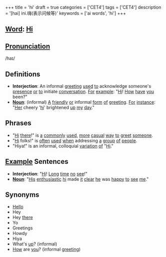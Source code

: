 +++
title = 'hi'
draft = true
categories = ['CET4']
tags = ['CET4']
description = '[hai] ini.嗨(表示问候等)'
keywords = ['ai words', 'hi']
+++

## [Word](/post/word/): [Hi](/post/hi/)

## [Pronunciation](/post/pronunciation/)
/haɪ/

## Definitions
- **Interjection**: An informal [greeting](/post/greeting/) [used](/post/used/) [to](/post/to/) acknowledge someone's [presence](/post/presence/) [or](/post/or/) [to](/post/to/) initiate [conversation](/post/conversation/). [For](/post/for/) [example](/post/example/): "[Hi](/post/hi/)! [How](/post/how/) [have](/post/have/) [you](/post/you/) been?"
- **[Noun](/post/noun/)**: (informal) [A](/post/a/) [friendly](/post/friendly/) [or](/post/or/) informal [form](/post/form/) [of](/post/of/) [greeting](/post/greeting/). [For](/post/for/) [instance](/post/instance/): "[Her](/post/her/) cheery '[hi](/post/hi/)' brightened [up](/post/up/) [my](/post/my/) [day](/post/day/)."

## Phrases
- "[Hi](/post/hi/) [there](/post/there/)!" is [a](/post/a/) [commonly](/post/commonly/) [used](/post/used/), [more](/post/more/) [casual](/post/casual/) [way](/post/way/) [to](/post/to/) [greet](/post/greet/) [someone](/post/someone/).
- "[Hi](/post/hi/) folks!" is [often](/post/often/) [used](/post/used/) [when](/post/when/) addressing [a](/post/a/) [group](/post/group/) [of](/post/of/) [people](/post/people/).
- "Hiya!" is an informal, colloquial [variation](/post/variation/) [of](/post/of/) "[Hi](/post/hi/)."

## [Example](/post/example/) Sentences
- **Interjection**: "[Hi](/post/hi/)! [Long](/post/long/) [time](/post/time/) [no](/post/no/) [see](/post/see/)!"
- **[Noun](/post/noun/)**: "[His](/post/his/) [enthusiastic](/post/enthusiastic/) [hi](/post/hi/) made [it](/post/it/) [clear](/post/clear/) [he](/post/he/) was [happy](/post/happy/) [to](/post/to/) [see](/post/see/) [me](/post/me/)."

## Synonyms
- [Hello](/post/hello/)
- Hey
- Hey [there](/post/there/)
- Yo
- Greetings
- Howdy
- Hiya
- What's [up](/post/up/)? (informal)
- [How](/post/how/) are [you](/post/you/)? (informal [greeting](/post/greeting/))
